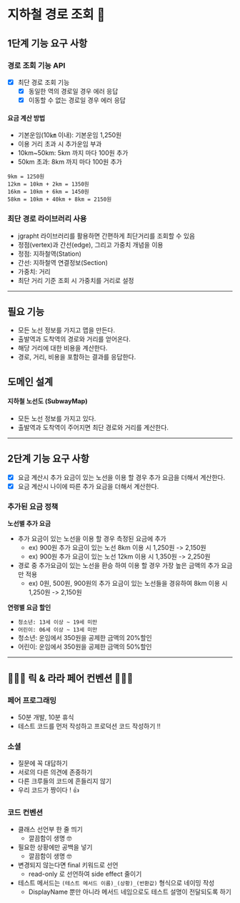 # 지하철 경로 조회 🚈

## 1단계 기능 요구 사항

### 경로 조회 기능 API

- [x] 최단 경로 조회 기능
    - [x] 동일한 역의 경로일 경우 에러 응답
    - [x] 이동할 수 없는 경로일 경우 에러 응답

#### 요금 계산 방법

- 기본운임(10㎞ 이내): 기본운임 1,250원
- 이용 거리 초과 시 추가운임 부과
- 10km~50km: 5km 까지 마다 100원 추가
- 50km 초과: 8km 까지 마다 100원 추가

```
9km = 1250원
12km = 10km + 2km = 1350원
16km = 10km + 6km = 1450원
58km = 10km + 40km + 8km = 2150원
```

### 최단 경로 라이브러리 사용

- jgrapht 라이브러리를 활용하면 간편하게 최단거리를 조회할 수 있음
- 정점(vertex)과 간선(edge), 그리고 가중치 개념을 이용
- 정점: 지하철역(Station)
- 간선: 지하철역 연결정보(Section)
- 가중치: 거리
- 최단 거리 기준 조회 시 가중치를 거리로 설정

---

## 필요 기능

- 모든 노선 정보를 가지고 맵을 만든다.
- 출발역과 도착역의 경로와 거리를 얻어온다.
- 해당 거리에 대한 비용을 계산한다.
- 경로, 거리, 비용을 포함하는 결과를 응답한다.

## 도메인 설계

#### 지하철 노선도 (SubwayMap)

- 모든 노선 정보를 가지고 있다.
- 출발역과 도착역이 주어지면 최단 경로와 거리를 계산한다.

---

## 2단계 기능 요구 사항

- [x] 요금 계산시 추가 요금이 있는 노선을 이용 할 경우 추가 요금을 더해서 계산한다.
- [x] 요금 계산시 나이에 따른 추가 요금을 더해서 계산한다.

### 추가된 요금 정책
**노선별 추가 요금**
- 추가 요금이 있는 노선을 이용 할 경우 측정된 요금에 추가
  - ex) 900원 추가 요금이 있는 노선 8km 이용 시 1,250원 -> 2,150원
  - ex) 900원 추가 요금이 있는 노선 12km 이용 시 1,350원 -> 2,250원
- 경로 중 추가요금이 있는 노선을 환승 하여 이용 할 경우 가장 높은 금액의 추가 요금만 적용
  - ex) 0원, 500원, 900원의 추가 요금이 있는 노선들을 경유하여 8km 이용 시 1,250원 -> 2,150원 

**연령별 요금 할인**
- `청소년: 13세 이상 ~ 19세 미만`
- `어린이: 06세 이상 ~ 13세 미만`
- 청소년: 운임에서 350원을 공제한 금액의 20%할인 
- 어린이: 운임에서 350원을 공제한 금액의 50%할인


---

## 🧑🏻‍💻 릭 & 라라 페어 컨벤션 👩🏻‍💻

### 페어 프로그래밍

- 50분 개발, 10분 휴식
- 테스트 코드를 먼저 작성하고 프로덕션 코드 작성하기 !!

### 소셜

- 질문에 꼭 대답하기
- 서로의 다른 의견에 존중하기
- 다른 크루들의 코드에 흔들리지 않기
- 우리 코드가 짱이다 ! 👍

### 코드 컨벤션

- 클래스 선언부 한 줄 띄기
  - 깔끔함이 생명 🤓
- 필요한 상황에만 공백을 넣기
  - 깔끔함이 생명 🤓
- 변경되지 않는다면 final 키워드로 선언
  - read-only 로 선언하여 side effect 줄이기
- 테스트 메서드는 `(테스트 메서드 이름)_(상황)_(반환값)` 형식으로 네이밍 작성
  - DisplayName 뿐만 아니라 메서드 네임으로도 테스트 설명이 전달되도록 하기
